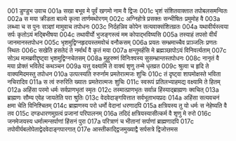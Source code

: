 001 	डुण्डुभ उवाच
001a	सखा बभूव मे पूर्वं खगमो नाम वै द्विजः
001c	भृशं संशितवाक्तात तपोबलसमन्वितः
002a	स मया क्रीडता बाल्ये कृत्वा तार्णमथोरगम्
002c	अग्निहोत्रे प्रसक्तः सन्भीषितः प्रमुमोह वै
003a	लब्ध्वा च स पुनः सञ्ज्ञां मामुवाच तपोधनः
003c	निर्दहन्निव कोपेन सत्यवाक्संशितव्रतः
004a	यथावीर्यस्त्वया सर्पः कृतोऽयं मद्बिभीषया
004c	तथावीर्यो भुजङ्गस्त्वं मम कोपाद्भविष्यसि
005a	तस्याहं तपसो वीर्यं जानमानस्तपोधन
005c	भृशमुद्विग्नहृदयस्तमवोचं वनौकसम्
006a	प्रयतः सम्भ्रमाच्चैव प्राञ्जलिः प्रणतः स्थितः
006c	सखेति हसतेदं ते नर्मार्थं वै कृतं मया
007a	क्षन्तुमर्हसि मे ब्रह्मञ्छापोऽयं विनिवर्त्यताम्
007c	सोऽथ मामब्रवीद्दृष्ट्वा भृशमुद्विग्नचेतसम्
008a	मुहुरुष्णं विनिःश्वस्य सुसम्भ्रान्तस्तपोधनः
008c	नानृतं वै मया प्रोक्तं भवितेदं कथञ्चन
009a	यत्तु वक्ष्यामि ते वाक्यं शृणु तन्मे धृतव्रत
009c	श्रुत्वा च हृदि ते वाक्यमिदमस्तु तपोधन
010a	उत्पत्स्यति रुरुर्नाम प्रमतेरात्मजः शुचिः
010c	तं दृष्ट्वा शापमोक्षस्ते भविता नचिरादिव
011a	स त्वं रुरुरिति ख्यातः प्रमतेरात्मजः शुचिः
011c	स्वरूपं प्रतिलभ्याहमद्य वक्ष्यामि ते हितम्
012a	अहिंसा परमो धर्मः सर्वप्राणभृतां स्मृतः
012c	तस्मात्प्राणभृतः सर्वान्न हिंस्याद्ब्राह्मणः क्वचित्
013a	ब्राह्मणः सौम्य एवेह जायतेति परा श्रुतिः
013c	वेदवेदाङ्गवित्तात सर्वभूताभयप्रदः
014a	अहिंसा सत्यवचनं क्षमा चेति विनिश्चितम्
014c	ब्राह्मणस्य परो धर्मो वेदानां धरणादपि
015a	क्षत्रियस्य तु यो धर्मः स नेहेष्यति वै तव
015c	दण्डधारणमुग्रत्वं प्रजानां परिपालनम्
016a	तदिदं क्षत्रियस्यासीत्कर्म वै शृणु मे रुरो
016c	जनमेजयस्य धर्मात्मन्सर्पाणां हिंसनं पुरा
017a	परित्राणं च भीतानां सर्पाणां ब्राह्मणादपि
017c	तपोवीर्यबलोपेताद्वेदवेदाङ्गपारगात्
017e	आस्तीकाद्द्विजमुख्याद्वै सर्पसत्रे द्विजोत्तमस
